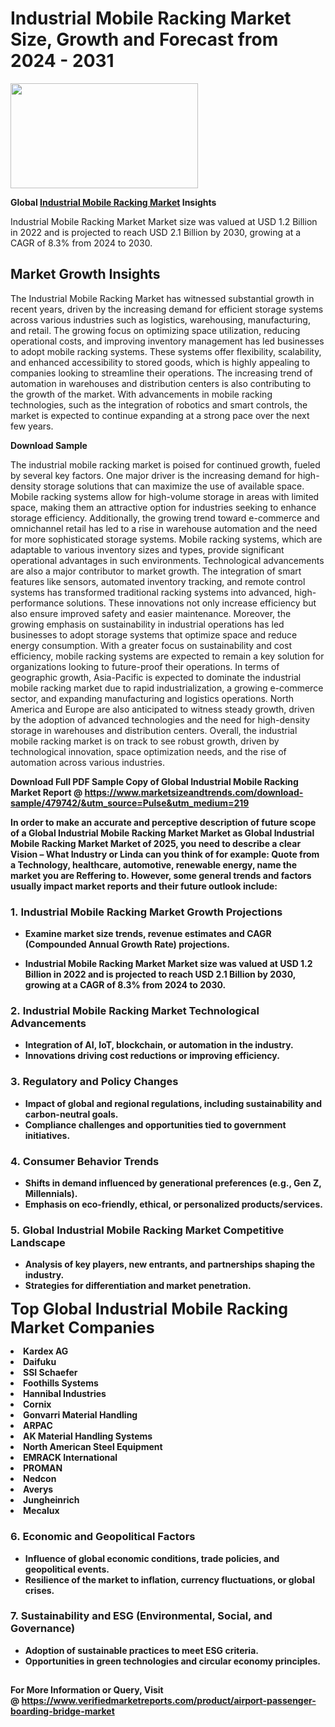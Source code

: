 <H1>Industrial Mobile Racking Market Size, Growth and Forecast from 2024 - 2031</H1><img class="aligncenter size-medium wp-image-584254" src="https://thirdeyenews.in/wp-content/uploads/2024/09/Global-Market-Research-300x168.jpeg" alt="" width="300" height="168" /><p><strong>Global&nbsp;<a href="https://www.marketsizeandtrends.com/download-sample/479742/&amp;utm_source=Pulse&amp;utm_medium=219">Industrial Mobile Racking Market</a> Insights</strong></p><p>Industrial Mobile Racking Market Market size was valued at USD 1.2 Billion in 2022 and is projected to reach USD 2.1 Billion by 2030, growing at a CAGR of 8.3% from 2024 to 2030.</p><p><h2>Market Growth Insights</h2> <p>The Industrial Mobile Racking Market has witnessed substantial growth in recent years, driven by the increasing demand for efficient storage systems across various industries such as logistics, warehousing, manufacturing, and retail. The growing focus on optimizing space utilization, reducing operational costs, and improving inventory management has led businesses to adopt mobile racking systems. These systems offer flexibility, scalability, and enhanced accessibility to stored goods, which is highly appealing to companies looking to streamline their operations. The increasing trend of automation in warehouses and distribution centers is also contributing to the growth of the market. With advancements in mobile racking technologies, such as the integration of robotics and smart controls, the market is expected to continue expanding at a strong pace over the next few years.</p> <p><strong>Download Sample</strong></p> <p>The industrial mobile racking market is poised for continued growth, fueled by several key factors. One major driver is the increasing demand for high-density storage solutions that can maximize the use of available space. Mobile racking systems allow for high-volume storage in areas with limited space, making them an attractive option for industries seeking to enhance storage efficiency. Additionally, the growing trend toward e-commerce and omnichannel retail has led to a rise in warehouse automation and the need for more sophisticated storage systems. Mobile racking systems, which are adaptable to various inventory sizes and types, provide significant operational advantages in such environments. Technological advancements are also a major contributor to market growth. The integration of smart features like sensors, automated inventory tracking, and remote control systems has transformed traditional racking systems into advanced, high-performance solutions. These innovations not only increase efficiency but also ensure improved safety and easier maintenance. Moreover, the growing emphasis on sustainability in industrial operations has led businesses to adopt storage systems that optimize space and reduce energy consumption. With a greater focus on sustainability and cost efficiency, mobile racking systems are expected to remain a key solution for organizations looking to future-proof their operations. In terms of geographic growth, Asia-Pacific is expected to dominate the industrial mobile racking market due to rapid industrialization, a growing e-commerce sector, and expanding manufacturing and logistics operations. North America and Europe are also anticipated to witness steady growth, driven by the adoption of advanced technologies and the need for high-density storage in warehouses and distribution centers. Overall, the industrial mobile racking market is on track to see robust growth, driven by technological innovation, space optimization needs, and the rise of automation across various industries.</p> <p><strong></p><p><span class=""><strong>Download Full PDF Sample Copy of Global Industrial Mobile Racking Market Report</strong> @ <a href="https://www.marketsizeandtrends.com/download-sample/479742/&amp;utm_source=Pulse&amp;utm_medium=219" target="_blank">https://www.marketsizeandtrends.com/download-sample/479742/&amp;utm_source=Pulse&amp;utm_medium=219</a></span></p><p>In order to make an accurate and perceptive description of future scope of a Global&nbsp;Industrial Mobile Racking Market Market as Global&nbsp;Industrial Mobile Racking Market Market of 2025, you need to describe a clear Vision &ndash; What Industry or Linda can you think of for example: Quote from a Technology, healthcare, automotive, renewable energy, name the market you are Reffering to. However, some general trends and factors usually impact market reports and their future outlook include:</p><h3>1.&nbsp;<strong>Industrial Mobile Racking Market Growth Projections</strong></h3><ul><li>Examine market size trends, revenue estimates and CAGR (Compounded Annual Growth Rate) projections.</li><li><p>Industrial Mobile Racking Market Market size was valued at USD 1.2 Billion in 2022 and is projected to reach USD 2.1 Billion by 2030, growing at a CAGR of 8.3% from 2024 to 2030.</p></li></ul><h3>2.&nbsp;<strong>Industrial Mobile Racking Market Technological Advancements</strong></h3><ul><li>Integration of AI, IoT, blockchain, or automation in the industry.</li><li>Innovations driving cost reductions or improving efficiency.</li></ul><h3>3.&nbsp;<strong>Regulatory and Policy Changes</strong></h3><ul><li>Impact of global and regional regulations, including sustainability and carbon-neutral goals.</li><li>Compliance challenges and opportunities tied to government initiatives.</li></ul><h3>4.&nbsp;<strong>Consumer Behavior Trends</strong></h3><ul><li>Shifts in demand influenced by generational preferences (e.g., Gen Z, Millennials).</li><li>Emphasis on eco-friendly, ethical, or personalized products/services.</li></ul><h3>5.&nbsp;<strong>Global Industrial Mobile Racking Market Competitive Landscape</strong></h3><ul><li>Analysis of key players, new entrants, and partnerships shaping the industry.</li><li>Strategies for differentiation and market penetration.</li></ul><p data-pm-slice="1 1 []"><span style="color: inherit; font-family: inherit; font-size: 25px;">Top Global Industrial Mobile Racking Market Companies</span></p><div class="" data-test-id=""><p><li>Kardex AG</li><li> Daifuku</li><li> SSI Schaefer</li><li> Foothills Systems</li><li> Hannibal Industries</li><li> Cornix</li><li> Gonvarri Material Handling</li><li> ARPAC</li><li> AK Material Handling Systems</li><li> North American Steel Equipment</li><li> EMRACK International</li><li> PROMAN</li><li> Nedcon</li><li> Averys</li><li> Jungheinrich</li><li> Mecalux</li></p></div><h3>6.&nbsp;<strong>Economic and Geopolitical Factors</strong></h3><ul><li>Influence of global economic conditions, trade policies, and geopolitical events.</li><li>Resilience of the market to inflation, currency fluctuations, or global crises.</li></ul><h3>7.&nbsp;<strong>Sustainability and ESG (Environmental, Social, and Governance)</strong></h3><ul><li>Adoption of sustainable practices to meet ESG criteria.</li><li>Opportunities in green technologies and circular economy principles.</li></ul><h2><strong style="font-size: 14px;">For More Information or Query, Visit @&nbsp;</strong><a style="background-color: #ffffff; font-size: 14px;" href="https://www.marketsizeandtrends.com/report/industrial-mobile-racking-market/" target="_blank">https://www.verifiedmarketreports.com/product/airport-passenger-boarding-bridge-market</a></h2>
